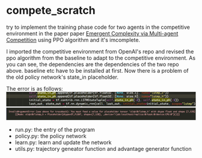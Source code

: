 # compete_scratch
try to implement the training phase code for two agents in the competitive environment in the paper paper [Emergent Complexity via Multi-agent Competition](https://arxiv.org/abs/1710.03748) using PPO algorithm and it's imcomplete.

I imported the competitive environment from OpenAI's repo and revised the ppo algorithm from the baseline to adapt to the competitive environment. As you can see, the dependencies are the dependencies of the two repo above. baseline etc have to be installed at first. Now there is a problem of the old policy network's state_in placeholder.

The error is as follows:
<img src="https://github.com/Kelvinson/compete_scratch/blob/master/srcode.png">
<img src="https://github.com/Kelvinson/compete_scratch/blob/master/error.png">

- run.py: the entry of the program
- policy.py: the policy network
- learn.py: learn and update the network
- utils.py: trajectory geneator function and  advantage generator function
